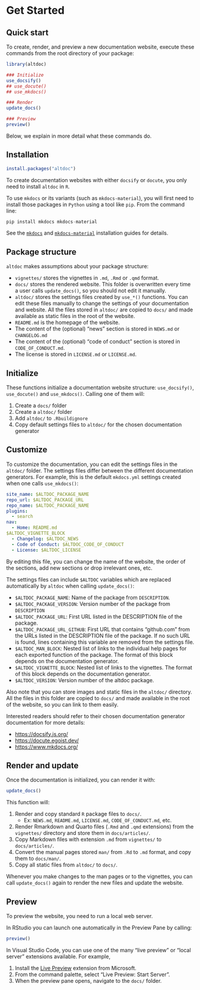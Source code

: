 Get Started
================

## Quick start

To create, render, and preview a new documentation website, execute
these commands from the root directory of your package:

``` r
library(altdoc)

### Initialize
use_docsify()
## use_docute()
## use_mkdocs()

### Render
update_docs()

### Preview
preview()
```

Below, we explain in more detail what these commands do.

## Installation

``` r
install.packages("altdoc")
```

To create documentation websites with either `docsify` or `docute`, you
only need to install `altdoc` in `R`.

To use `mkdocs` or its variants (such as `mkdocs-material`), you will
first need to install those packages in `Python` using a tool like
`pip`. From the command line:

``` python
pip install mkdocs mkdocs-material
```

See the [`mkdocs`](https://www.mkdocs.org/user-guide/installation/) and
[`mkdocs-material`](https://squidfunk.github.io/mkdocs-material/getting-started/#with-pip)
installation guides for details.

## Package structure

`altdoc` makes assumptions about your package structure:

- `vignettes/` stores the vignettes in `.md`, `.Rmd` or `.qmd` format.
- `docs/` stores the rendered website. This folder is overwritten every
  time a user calls `update_docs()`, so you should not edit it manually.
- `altdoc/` stores the settings files created by `use_*()` functions.
  You can edit these files manually to change the settings of your
  documentation and website. All the files stored in `altdoc/` are
  copied to `docs/` and made available as static files in the root of
  the website.
- `README.md` is the homepage of the website.
- The content of the (optional) “news” section is stored in `NEWS.md` or
  `CHANGELOG.md`
- The content of the (optional) “code of conduct” section is stored in
  `CODE_OF_CONDUCT.md`.
- The license is stored in `LICENSE.md` or `LICENSE.md`.

## Initialize

These functions initialize a documentation website structure:
`use_docsify()`, `use_docute()` and `use_mkdocs()`. Calling one of them
will:

1.  Create a `docs/` folder
2.  Create a `altdoc/` folder
3.  Add `altdoc/` to `.Rbuildignore`
4.  Copy default settings files to `altdoc/` for the chosen
    documentation generator

## Customize

To customize the documentation, you can edit the settings files in the
`altdoc/` folder. The settings files differ between the different
documentation generators. For example, this is the default `mkdocs.yml`
settings created when one calls `use_mkdocs()`:

``` yaml
site_name: $ALTDOC_PACKAGE_NAME
repo_url: $ALTDOC_PACKAGE_URL
repo_name: $ALTDOC_PACKAGE_NAME
plugins:
  - search
nav:
  - Home: README.md
$ALTDOC_VIGNETTE_BLOCK
  - Changelog: $ALTDOC_NEWS
  - Code of Conduct: $ALTDOC_CODE_OF_CONDUCT
  - License: $ALTDOC_LICENSE
```

By editing this file, you can change the name of the website, the order
of the sections, add new sections or drop irrelevant ones, etc.

The settings files can include `$ALTDOC` variables which are replaced
automatically by `altdoc` when calling `update_docs()`:

- `$ALTDOC_PACKAGE_NAME`: Name of the package from `DESCRIPTION`.
- `$ALTDOC_PACKAGE_VERSION`: Version number of the package from
  `DESCRIPTION`
- `$ALTDOC_PACKAGE_URL`: First URL listed in the DESCRIPTION file of the
  package.
- `$ALTDOC_PACKAGE_URL_GITHUB`: First URL that contains “github.com”
  from the URLs listed in the DESCRIPTION file of the package. If no
  such URL is found, lines containing this variable are removed from the
  settings file.
- `$ALTDOC_MAN_BLOCK`: Nested list of links to the individual help pages
  for each exported function of the package. The format of this block
  depends on the documentation generator.
- `$ALTDOC_VIGNETTE_BLOCK`: Nested list of links to the vignettes. The
  format of this block depends on the documentation generator.
- `$ALTDOC_VERSION`: Version number of the altdoc package.

Also note that you can store images and static files in the `altdoc/`
directory. All the files in this folder are copied to `docs/` and made
available in the root of the website, so you can link to them easily.

Interested readers should refer to their chosen documentation generator
documentation for more details:

- <https://docsify.js.org/>
- <https://docute.egoist.dev/>
- <https://www.mkdocs.org/>

## Render and update

Once the documentation is initialized, you can render it with:

``` r
update_docs()
```

This function will:

1.  Render and copy standard `R` package files to `docs/`.
    - Ex: `NEWS.md`, `README.md`, `LICENSE.md`, `CODE_OF_CONDUCT.md`,
      etc.
2.  Render Rmarkdown and Quarto files (`.Rmd` and `.qmd` extensions)
    from the `vignettes/` directory and store them in `docs/articles/`.
3.  Copy Markdown files with extension `.md` from `vignettes/` to
    `docs/articles/`.
4.  Convert the manual pages stored `man/` from `.Rd` to `.md` format,
    and copy them to `docs/man/`.
5.  Copy all static files from `altdoc/` to `docs/`.

Whenever you make changes to the man pages or to the vignettes, you can
call `update_docs()` again to render the new files and update the
website.

## Preview

To preview the website, you need to run a local web server.

In RStudio you can launch one automatically in the Preview Pane by
calling:

``` r
preview()
```

In Visual Studio Code, you can use one of the many “live preview” or
“local server” extensions available. For example,

1.  Install the [Live
    Preview](https://marketplace.visualstudio.com/items?itemName=ms-vscode.live-server)
    extension from Microsoft.
2.  From the command palette, select “Live Preview: Start Server”.
3.  When the preview pane opens, navigate to the `docs/` folder.
